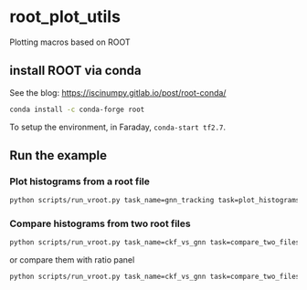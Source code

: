 # root_plot_utils
Plotting macros based on ROOT

## install ROOT via conda
See the blog: https://iscinumpy.gitlab.io/post/root-conda/

```bash
conda install -c conda-forge root
```
To setup the environment, in Faraday, `conda-start tf2.7`.
## Run the example

### Plot histograms from a root file
```bash
python scripts/run_vroot.py task_name=gnn_tracking task=plot_histograms histograms=idpvm_efficiencies
```
### Compare histograms from two root files
```bash
python scripts/run_vroot.py task_name=ckf_vs_gnn task=compare_two_files histograms=idpvm_efficiencies
```
or compare them with ratio panel
```bash
python scripts/run_vroot.py task_name=ckf_vs_gnn task=compare_two_files task.with_ratio=true canvas=with_ratio histograms=idpvm_resolution
```